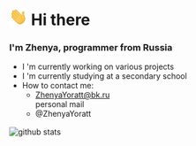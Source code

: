 # <img src="https://github.com/ZhenyaYoratt/ZhenyaYoratt/raw/main/images/hi.gif" height="32"/> Hi there
### I'm Zhenya, programmer from Russia</h3>

- I 'm currently working on various projects
- I 'm currently studying at a secondary school
- How to contact me:
  - ZhenyaYoratt@bk.ru \
    personal mail
  - @ZhenyaYoratt

<img align="center" src="https://github-readme-stats.vercel.app/api?username=ZhenyaYoratt&show_icons=true&theme=dark&rank_icon=github" alt="github stats" width="45%" />
